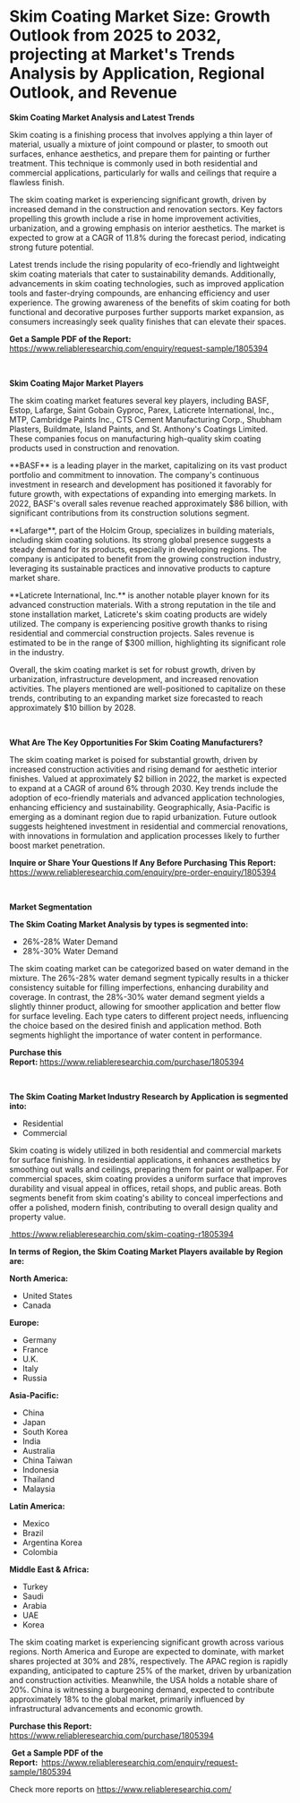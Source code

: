 <p><h1>Skim Coating Market Size: Growth Outlook from 2025 to 2032, projecting at Market's Trends Analysis by Application, Regional Outlook, and Revenue</h1></p><p><strong>Skim Coating Market Analysis and Latest Trends</strong></p>
<p><p>Skim coating is a finishing process that involves applying a thin layer of material, usually a mixture of joint compound or plaster, to smooth out surfaces, enhance aesthetics, and prepare them for painting or further treatment. This technique is commonly used in both residential and commercial applications, particularly for walls and ceilings that require a flawless finish.</p><p>The skim coating market is experiencing significant growth, driven by increased demand in the construction and renovation sectors. Key factors propelling this growth include a rise in home improvement activities, urbanization, and a growing emphasis on interior aesthetics. The market is expected to grow at a CAGR of 11.8% during the forecast period, indicating strong future potential. </p><p>Latest trends include the rising popularity of eco-friendly and lightweight skim coating materials that cater to sustainability demands. Additionally, advancements in skim coating technologies, such as improved application tools and faster-drying compounds, are enhancing efficiency and user experience. The growing awareness of the benefits of skim coating for both functional and decorative purposes further supports market expansion, as consumers increasingly seek quality finishes that can elevate their spaces.</p></p>
<p><strong>Get a Sample PDF of the Report:&nbsp;</strong> <a href="https://www.reliableresearchiq.com/enquiry/request-sample/1805394?utm_campaign=2325&utm_medium=2&utm_source=Github&utm_content=ia&utm_term=06042025&utm_id=skim-coating">https://www.reliableresearchiq.com/enquiry/request-sample/1805394</a></p>
<p>&nbsp;</p>
<p><strong>Skim Coating Major Market Players</strong></p>
<p><p>The skim coating market features several key players, including BASF, Estop, Lafarge, Saint Gobain Gyproc, Parex, Laticrete International, Inc., MTP, Cambridge Paints Inc., CTS Cement Manufacturing Corp., Shubham Plasters, Buildmate, Island Paints, and St. Anthony's Coatings Limited. These companies focus on manufacturing high-quality skim coating products used in construction and renovation.</p><p>**BASF** is a leading player in the market, capitalizing on its vast product portfolio and commitment to innovation. The company's continuous investment in research and development has positioned it favorably for future growth, with expectations of expanding into emerging markets. In 2022, BASF's overall sales revenue reached approximately $86 billion, with significant contributions from its construction solutions segment.</p><p>**Lafarge**, part of the Holcim Group, specializes in building materials, including skim coating solutions. Its strong global presence suggests a steady demand for its products, especially in developing regions. The company is anticipated to benefit from the growing construction industry, leveraging its sustainable practices and innovative products to capture market share.</p><p>**Laticrete International, Inc.** is another notable player known for its advanced construction materials. With a strong reputation in the tile and stone installation market, Laticrete's skim coating products are widely utilized. The company is experiencing positive growth thanks to rising residential and commercial construction projects. Sales revenue is estimated to be in the range of $300 million, highlighting its significant role in the industry.</p><p>Overall, the skim coating market is set for robust growth, driven by urbanization, infrastructure development, and increased renovation activities. The players mentioned are well-positioned to capitalize on these trends, contributing to an expanding market size forecasted to reach approximately $10 billion by 2028.</p></p>
<p>&nbsp;</p>
<p><strong>What Are The Key Opportunities For Skim Coating Manufacturers?</strong></p>
<p><p>The skim coating market is poised for substantial growth, driven by increased construction activities and rising demand for aesthetic interior finishes. Valued at approximately $2 billion in 2022, the market is expected to expand at a CAGR of around 6% through 2030. Key trends include the adoption of eco-friendly materials and advanced application technologies, enhancing efficiency and sustainability. Geographically, Asia-Pacific is emerging as a dominant region due to rapid urbanization. Future outlook suggests heightened investment in residential and commercial renovations, with innovations in formulation and application processes likely to further boost market penetration.</p></p>
<p><strong>Inquire or Share Your Questions If Any Before Purchasing This Report:</strong> <a href="https://www.reliableresearchiq.com/enquiry/pre-order-enquiry/1805394?utm_campaign=2325&utm_medium=2&utm_source=Github&utm_content=ia&utm_term=06042025&utm_id=skim-coating">https://www.reliableresearchiq.com/enquiry/pre-order-enquiry/1805394</a></p>
<p>&nbsp;</p>
<p><strong>Market Segmentation</strong></p>
<p><strong>The Skim Coating Market Analysis by types is segmented into:</strong></p>
<p><ul><li>26%-28% Water Demand</li><li>28%-30% Water Demand</li></ul></p>
<p><p>The skim coating market can be categorized based on water demand in the mixture. The 26%-28% water demand segment typically results in a thicker consistency suitable for filling imperfections, enhancing durability and coverage. In contrast, the 28%-30% water demand segment yields a slightly thinner product, allowing for smoother application and better flow for surface leveling. Each type caters to different project needs, influencing the choice based on the desired finish and application method. Both segments highlight the importance of water content in performance.</p></p>
<p><strong>Purchase this Report:&nbsp;</strong><a href="https://www.reliableresearchiq.com/purchase/1805394?utm_campaign=2325&utm_medium=2&utm_source=Github&utm_content=ia&utm_term=06042025&utm_id=skim-coating">https://www.reliableresearchiq.com/purchase/1805394</a></p>
<p>&nbsp;</p>
<p><strong>The Skim Coating Market Industry Research by Application is segmented into:</strong></p>
<p><ul><li>Residential</li><li>Commercial</li></ul></p>
<p><p>Skim coating is widely utilized in both residential and commercial markets for surface finishing. In residential applications, it enhances aesthetics by smoothing out walls and ceilings, preparing them for paint or wallpaper. For commercial spaces, skim coating provides a uniform surface that improves durability and visual appeal in offices, retail shops, and public areas. Both segments benefit from skim coating's ability to conceal imperfections and offer a polished, modern finish, contributing to overall design quality and property value.</p></p>
<p><a href="https://www.reliableresearchiq.com/skim-coating-r1805394?utm_campaign=2325&utm_medium=2&utm_source=Github&utm_content=ia&utm_term=06042025&utm_id=skim-coating">&nbsp;https://www.reliableresearchiq.com/skim-coating-r1805394</a></p>
<p><strong>In terms of Region, the Skim Coating Market Players available by Region are:</strong></p>
<p>
    <p> <strong> North America: </strong>
        <ul>
            <li>United States</li>
            <li>Canada</li>
        </ul>
        </p> 
    <p> <strong> Europe: </strong>
        <ul>
            <li>Germany</li>
            <li>France</li>
            <li>U.K.</li>
            <li>Italy</li>
            <li>Russia</li>
        </ul>
        </p> 
    <p> <strong> Asia-Pacific: </strong>
        <ul>
            <li>China</li>
            <li>Japan</li>
            <li>South Korea</li>
            <li>India</li>
            <li>Australia</li>
            <li>China Taiwan</li>
            <li>Indonesia</li>
            <li>Thailand</li>
            <li>Malaysia</li>
        </ul>
        </p> 
    <p> <strong> Latin America: </strong>
        <ul>
            <li>Mexico</li>
            <li>Brazil</li>
            <li>Argentina Korea</li>
            <li>Colombia</li>
        </ul>
        </p> 
    <p> <strong> Middle East & Africa: </strong>
        <ul>
            <li>Turkey</li>
            <li>Saudi</li>
            <li>Arabia</li>
            <li>UAE</li>
            <li>Korea</li>
        </ul>
    </p>
    </p>
<p><p>The skim coating market is experiencing significant growth across various regions. North America and Europe are expected to dominate, with market shares projected at 30% and 28%, respectively. The APAC region is rapidly expanding, anticipated to capture 25% of the market, driven by urbanization and construction activities. Meanwhile, the USA holds a notable share of 20%. China is witnessing a burgeoning demand, expected to contribute approximately 18% to the global market, primarily influenced by infrastructural advancements and economic growth.</p></p>
<p><strong>Purchase this Report: </strong><a href="https://www.reliableresearchiq.com/purchase/1805394?utm_campaign=2325&utm_medium=2&utm_source=Github&utm_content=ia&utm_term=06042025&utm_id=skim-coating">https://www.reliableresearchiq.com/purchase/1805394</a></p>
<p>&nbsp;<strong>Get a Sample PDF of the Report:&nbsp;&nbsp;</strong><a href="https://www.reliableresearchiq.com/enquiry/request-sample/1805394?utm_campaign=2325&utm_medium=2&utm_source=Github&utm_content=ia&utm_term=06042025&utm_id=skim-coating">https://www.reliableresearchiq.com/enquiry/request-sample/1805394</a></p>
<p><strong></strong></p>
<p>Check more reports on <a href="https://www.reliableresearchiq.com/?utm_campaign=2325&utm_medium=2&utm_source=Github&utm_content=ia&utm_term=06042025&utm_id=skim-coating">https://www.reliableresearchiq.com/</a></p>
